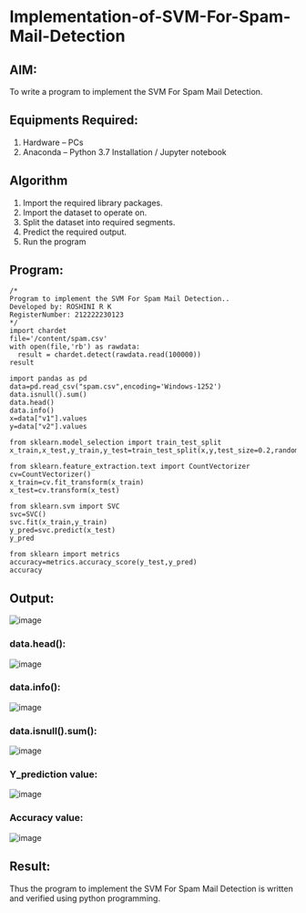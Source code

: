 # Implementation-of-SVM-For-Spam-Mail-Detection

## AIM:
To write a program to implement the SVM For Spam Mail Detection.

## Equipments Required:
1. Hardware – PCs
2. Anaconda – Python 3.7 Installation / Jupyter notebook

## Algorithm
1. Import the required library packages.
2. Import the dataset to operate on.
3. Split the dataset into required segments.
4. Predict the required output.
5. Run the program

## Program:
```
/*
Program to implement the SVM For Spam Mail Detection..
Developed by: ROSHINI R K
RegisterNumber: 212222230123 
*/
import chardet 
file='/content/spam.csv'
with open(file,'rb') as rawdata:
  result = chardet.detect(rawdata.read(100000))
result

import pandas as pd
data=pd.read_csv("spam.csv",encoding='Windows-1252')
data.isnull().sum()
data.head()
data.info()
x=data["v1"].values
y=data["v2"].values

from sklearn.model_selection import train_test_split
x_train,x_test,y_train,y_test=train_test_split(x,y,test_size=0.2,random_state=0)

from sklearn.feature_extraction.text import CountVectorizer 
cv=CountVectorizer()
x_train=cv.fit_transform(x_train)
x_test=cv.transform(x_test)

from sklearn.svm import SVC
svc=SVC()
svc.fit(x_train,y_train)
y_pred=svc.predict(x_test)
y_pred

from sklearn import metrics
accuracy=metrics.accuracy_score(y_test,y_pred)
accuracy

```

## Output:
![image](https://github.com/SASIDEVIvenaram/Implementation-of-SVM-For-Spam-Mail-Detection/assets/118707332/21b9ff7c-8f49-474b-8127-a0206f1ee89e)
### data.head():
![image](https://github.com/SASIDEVIvenaram/Implementation-of-SVM-For-Spam-Mail-Detection/assets/118707332/2e4f16be-3aa6-458b-a8b3-8fe44e06db1a)
### data.info():
![image](https://github.com/SASIDEVIvenaram/Implementation-of-SVM-For-Spam-Mail-Detection/assets/118707332/00a6d72d-e64a-4334-b1c8-b978bc5b9335)
### data.isnull().sum():
![image](https://github.com/SASIDEVIvenaram/Implementation-of-SVM-For-Spam-Mail-Detection/assets/118707332/a26144eb-819b-4726-8501-1a2db538ee84)
### Y_prediction value:
![image](https://github.com/SASIDEVIvenaram/Implementation-of-SVM-For-Spam-Mail-Detection/assets/118707332/f4797ac7-09b2-4ece-877a-28619baf0fc8)
### Accuracy value:
![image](https://github.com/SASIDEVIvenaram/Implementation-of-SVM-For-Spam-Mail-Detection/assets/118707332/4777dd1f-2e78-4db3-8568-1f352d201539)


## Result:
Thus the program to implement the SVM For Spam Mail Detection is written and verified using python programming.
